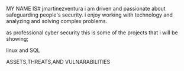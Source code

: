  MY NAME IS# jmartinezventura i am driven and passionate about safeguarding people's security. i enjoy working with technology and analyzing and solving complex problems.
 
as professional cyber security this is some of the projects that i will be showing;

linux and SQL

ASSETS,THREATS,AND VULNARABILITIES
